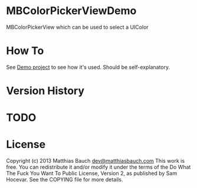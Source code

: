 MBColorPickerViewDemo
=================

MBColorPickerView which can be used to select a UIColor

How To
======

See [Demo project](https://github.com/mattbauch/MBColorPickerViewDemo) to see how it's used. Should be self-explanatory. 


Version History
===============



TODO
====




License
=======

Copyright (c) 2013 Matthias Bauch <dev@matthiasbauch.com>
This work is free. You can redistribute it and/or modify it under the
terms of the Do What The Fuck You Want To Public License, Version 2,
as published by Sam Hocevar. See the COPYING file for more details.
